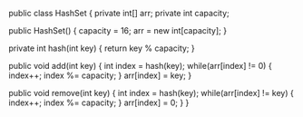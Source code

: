 public class HashSet { 
private int[] arr; 
private int capacity; 

public HashSet() { 
capacity = 16; 
arr = new int[capacity]; 
} 

private int hash(int key) { 
return key % capacity; 
} 

public void add(int key) { 
int index = hash(key); 
while(arr[index] != 0) { 
index++; 
index %= capacity; 
} 
arr[index] = key; 
} 

public void remove(int key) { 
int index = hash(key); 
while(arr[index] != key) { 
index++; 
index %= capacity; 
} 
arr[index] = 0; 
} 
}
